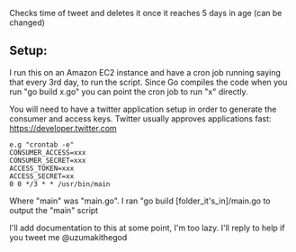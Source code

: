Checks time of tweet and deletes it once it reaches 5 days in age (can be changed)

## Setup:

I run this on an Amazon EC2 instance and have a cron job running saying that every 3rd day, to run the script. 
Since Go compiles the code when you run "go build x.go" you can point the cron job to run "x" directly.

You will need to have a twitter application setup in order to generate the consumer and access keys. Twitter 
usually approves applications fast: https://developer.twitter.com

```
e.g "crontab -e"
CONSUMER_ACCESS=xxx
CONSUMER_SECRET=xxx
ACCESS_TOKEN=xxx
ACCESS_SECRET=xx
0 0 */3 * * /usr/bin/main
```

Where "main" was "main.go". I ran "go build [folder_it's_in]/main.go to output the "main" script


I'll add documentation to this at some point, I'm too lazy. I'll reply to help if you tweet me @uzumakithegod
